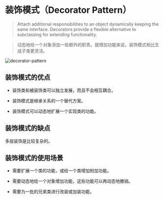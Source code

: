 # 装饰模式（Decorator Pattern）

> Attach additional responsibilities to an object dynamically keeping the same interface.
> Decorators provide a flexible alternative to subclassing for extending functionality.

> 动态地给一个对象添加一些额外的职责。就增加功能来说，装饰模式相比生成子类更灵活。

![decorator-pattern](decorator-pattern.svg)

## 装饰模式的优点

* 装饰类和被装饰类可以独立发展，而且不会相互耦合。

* 装饰模式是继承关系的一个替代方案。

* 装饰模式可以动态地扩展一个实现类的功能。

## 装饰模式的缺点

多层装饰是比较复杂的。

## 装饰模式的使用场景

* 需要扩展一个类的功能，或给一个类增加附加功能。

* 需要动态地给一个对象增加功能，这些功能可以再动态地撤销。

* 需要为一批的兄弟类进行改装或加装功能。
